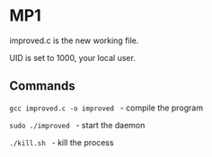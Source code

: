 # MP1
improved.c is the new working file.

UID is set to 1000, your local user.

## Commands

```gcc improved.c -o improved ``` - compile the program

```sudo ./improved ``` - start the daemon

```./kill.sh ``` - kill the process